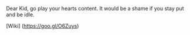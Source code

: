 Dear Kid, go play your hearts content.  It would be a shame if you stay put and be idle.  

[Wiki] (https://goo.gl/O6Zuys)
